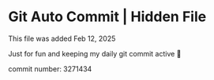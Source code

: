 # Git Auto Commit | Hidden File

This file was added Feb 12, 2025

Just for fun and keeping my daily git commit active 🤪

commit number: 3271434
